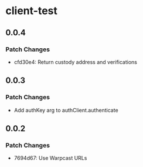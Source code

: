 # client-test

## 0.0.4

### Patch Changes

- cfd30e4: Return custody address and verifications

## 0.0.3

### Patch Changes

- Add authKey arg to authClient.authenticate

## 0.0.2

### Patch Changes

- 7694d67: Use Warpcast URLs
